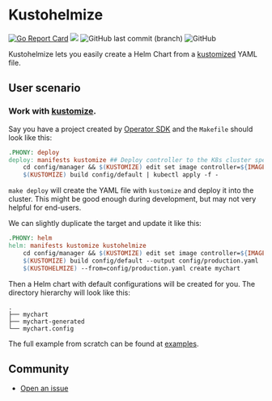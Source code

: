 # Kustohelmize
[![Go Report Card](https://goreportcard.com/badge/github.com/yeahdongcn/kustohelmize)](https://goreportcard.com/report/github.com/yeahdongcn/kustohelmize)
<a href="https://github.com/yeahdongcn/kustohelmize/graphs/contributors" alt="Contributors"><img src="https://img.shields.io/github/contributors/yeahdongcn/kustohelmize" /></a>
<img alt="GitHub last commit (branch)" src="https://img.shields.io/github/last-commit/yeahdongcn/kustohelmize/main">
<img alt="GitHub" src="https://img.shields.io/github/license/yeahdongcn/kustohelmize" />

Kustohelmize lets you easily create a Helm Chart from a [kustomized](https://github.com/kubernetes-sigs/kustomize) YAML file.

## User scenario

### Work with [kustomize](https://kustomize.io/).

Say you have a project created by [Operator SDK](https://sdk.operatorframework.io/) and the `Makefile` should look like this:

```Makefile
.PHONY: deploy
deploy: manifests kustomize ## Deploy controller to the K8s cluster specified in ~/.kube/config.
    cd config/manager && $(KUSTOMIZE) edit set image controller=${IMAGE}
    $(KUSTOMIZE) build config/default | kubectl apply -f -
```

`make deploy` will create the YAML file with `kustomize` and deploy it into the cluster. This might be good enough during development, but may not very helpful for end-users.

We can slightly duplicate the target and update it like this:

```Makefile
.PHONY: helm
helm: manifests kustomize kustohelmize
    cd config/manager && $(KUSTOMIZE) edit set image controller=${IMAGE}
    $(KUSTOMIZE) build config/default --output config/production.yaml
    $(KUSTOHELMIZE) --from=config/production.yaml create mychart
```

Then a Helm chart with default configurations will be created for you. The directory hierarchy will look like this:

```
.
├── mychart
├── mychart-generated
└── mychart.config
```

The full example from scratch can be found at [examples](https://github.com/yeahdongcn/kustohelmize/tree/main/examples).

## Community

* [Open an issue](https://github.com/yeahdongcn/kustohelmize/issues/new)